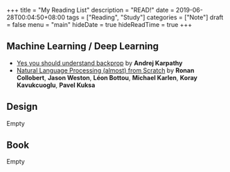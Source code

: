 +++
title = "My Reading List"
description = "READ!"
date = 2019-06-28T00:04:50+08:00
tags = ["Reading", "Study"]
categories = ["Note"]
draft = false
menu = "main"
hideDate = true
hideReadTime = true
+++

<!--more-->

## Machine Learning / Deep Learning

- [Yes you should understand backprop](https://medium.com/@karpathy/yes-you-should-understand-backprop-e2f06eab496b) by **Andrej Karpathy**
- [Natural Language Processing (almost) from Scratch](https://static.googleusercontent.com/media/research.google.com/zh-CN//pubs/archive/35671.pdf) by **Ronan Collobert**, **Jason Weston**, **Léon Bottou**, **Michael Karlen**, **Koray Kavukcuoglu**, **Pavel Kuksa**

## Design

Empty

## Book

Empty
